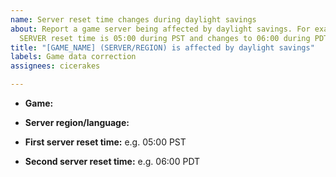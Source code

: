 ```yaml
---
name: Server reset time changes during daylight savings
about: Report a game server being affected by daylight savings. For example, if the
  SERVER reset time is 05:00 during PST and changes to 06:00 during PDT.
title: "[GAME_NAME] (SERVER/REGION) is affected by daylight savings"
labels: Game data correction
assignees: cicerakes

---
```


- **Game:**
- **Server region/language:**

- **First server reset time:** e.g. 05:00 PST
- **Second server reset time:** e.g. 06:00 PDT
